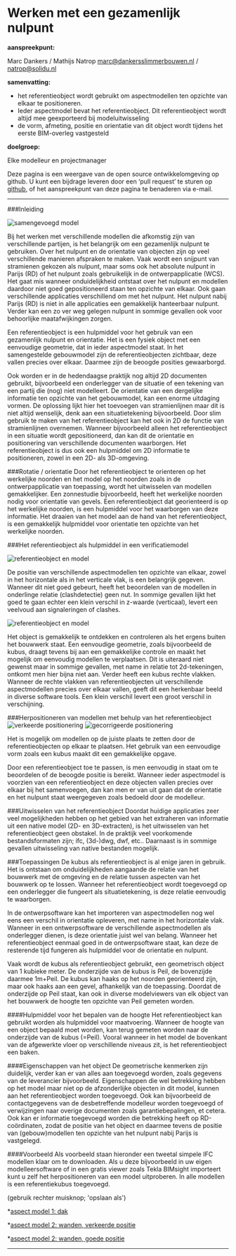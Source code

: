 Werken met een gezamenlijk nulpunt
===============================
**aanspreekpunt:**

Marc Dankers / Mathijs Natrop
marc@dankersslimmerbouwen.nl / natrop@solidu.nl

**samenvatting:**

 - het referentieobject wordt gebruikt om aspectmodellen ten opzichte van elkaar te positioneren. 
 - Ieder aspectmodel bevat het referentieobject. Dit referentieobject wordt altijd mee geexporteerd bij 
   modeluitwisseling
 - de vorm, afmeting, positie en orientatie van dit object wordt tijdens het eerste BIM-overleg vastgesteld

**doelgroep:**

Elke modelleur en projectmanager

Deze pagina is een weergave van de open source ontwikkelomgeving op github. U kunt een bijdrage leveren door een ‘pull request’ te sturen op [github](https://github.com/BIM-Handboek-NL/Werken-met-een-nulpunt-template), of het aanspreekpunt van deze pagina te benaderen via e-mail.

----------


###Inleiding

![samengevoegd model](https://raw.githubusercontent.com/BIM-Handboek-NL/Werken-met-een-nulpunt-template/master/img/ref03.jpg)

Bij het werken met verschillende modellen die afkomstig zijn van verschillende partijen, is het belangrijk om een gezamenlijk nulpunt te gebruiken. Over het nulpunt en de orientatie van objecten zijn op veel verschillende manieren afspraken te maken. Vaak wordt een snijpunt van stramienen gekozen als nulpunt, maar soms ook het absolute nulpunt in Parijs (RD) of het nulpunt zoals gebruikelijk in de ontwerpapplicatie (WCS). 
Het gaat mis wanneer onduidelijkheid ontstaat over het nulpunt en modellen daardoor niet goed gepositioneerd staan ten opzichte van elkaar. Ook gaan verschillende applicaties verschillend om met het nulpunt. Het nulpunt nabij Parijs (RD) is niet in alle applicaties een gemakkelijk hanteerbaar nulpunt. Verder kan een zo ver weg gelegen nulpunt in sommige gevallen ook voor behoorlijke maatafwijkingen zorgen.

Een referentieobject is een hulpmiddel voor het gebruik van een gezamenlijk nulpunt en orientatie. Het is een fysiek object met een eenvoudige geometrie, dat in ieder aspectmodel staat. In het samengestelde gebouwmodel zijn de referentieobjecten zichtbaar, deze vallen precies over elkaar. Daarmee zijn de beoogde posities gewaarborgd. 

Ook worden er in de hedendaagse praktijk nog altijd 2D documenten gebruikt, bijvoorbeeld een onderlegger van de situatie of een tekening van een partij die (nog) niet modelleert. De orientatie van een dergelijke informatie ten opzichte van het gebouwmodel, kan een enorme uitdaging vormen. De oplossing lijkt hier het toevoegen van stramienlijnen maar dit is niet altijd wenselijk, denk aan een situatietekening bijvoorbeeld. Door slim gebruik te maken van het referentieobject kan het ook in 2D de functie van stramienlijnen overnemen. Wanneer bijvoorbeeld alleen het referentieobject in een situatie wordt gepositioneerd, dan kan dit de orientatie en positionering van verschillende documenten waarborgen. Het referentieobject is dus ook een hulpmiddel om 2D informatie te positioneren, zowel in een 2D- als 3D-omgeving.

###Rotatie / orientatie
Door het referentieobject te orienteren op het werkelijke noorden en het model op het noorden zoals in de ontwerpapplicatie van toepassing, wordt het uitwisselen van modellen gemakkelijker. 
Een zonnestudie bijvoorbeeld, heeft het werkelijke noorden nodig voor orientatie van gevels. Een referentieobject dat georienteerd is op het werkelijke noorden, is een hulpmiddel voor het waarborgen van deze informatie. Het draaien van het model aan de hand van het referentieobject, is een gemakkelijk hulpmiddel voor orientatie ten opzichte van het werkelijke noorden. 

###Het referentieobject als hulpmiddel in een verificatiemodel

![referentieobject en model](https://raw.githubusercontent.com/BIM-Handboek-NL/Werken-met-een-nulpunt-template/master/img/referentie00.jpg)

De positie van verschillende aspectmodellen ten opzichte van elkaar, zowel in het horizontale als in het verticale vlak, is een belangrijk gegeven. Wanneer dit niet goed gebeurt, heeft het beoordelen van de modellen in onderlinge relatie (clashdetectie) geen nut. In sommige gevallen lijkt het goed te gaan echter een klein verschil in z-waarde (verticaal), levert een veelvoud aan signaleringen of clashes.

![referentieobject en model](https://raw.githubusercontent.com/BIM-Handboek-NL/Werken-met-een-nulpunt-template/master/img/ref04.jpg)

Het object is gemakkelijk te ontdekken en controleren als het ergens buiten het bouwwerk staat. Een eenvoudige geometrie, zoals bijvoorbeeld de kubus,  draagt tevens bij aan een gemakkelijke controle en maakt het mogelijk om eenvoudig modellen te verplaatsen. Dit is uiteraard niet gewenst maar in sommige gevallen, met name in relatie tot 2d-tekeningen, ontkomt men hier bijna niet aan. 
Verder heeft een kubus rechte vlakken. Wanneer de rechte vlakken van referentieobjecten uit verschillende aspectmodellen precies over elkaar vallen, geeft dit een herkenbaar beeld in diverse software tools. Een klein verschil levert een groot verschil in verschijning.

###Herpositioneren van modellen met behulp van het referentieobject 
![verkeerde positionering](https://raw.githubusercontent.com/BIM-Handboek-NL/Werken-met-een-nulpunt-template/master/img/referentieobject11.jpg)
![gecorrigeerde positionering](https://raw.githubusercontent.com/BIM-Handboek-NL/Werken-met-een-nulpunt-template/master/img/referentieobject12.jpg)

Het is mogelijk om modellen op de juiste plaats te zetten door de referentieobjecten op elkaar te plaatsen. Het gebruik van een eenvoudige vorm zoals een kubus maakt dit een gemakkelijke opgave.

Door een referentieobject toe te passen, is men eenvoudig in staat om te beoordelen of de beoogde positie is bereikt. Wanneer ieder aspectmodel is voorzien van een referentieobject en deze objecten vallen precies over elkaar bij het samenvoegen, dan kan men er van uit gaan dat de orientatie en het nulpunt staat weergegeven zoals bedoeld door de modelleur.

###Uitwisselen van het referentieobject
Doordat huidige applicaties zeer veel mogelijkheden hebben op het gebied van het extraheren van informatie uit een native model (2D- en 3D-extracten), is het uitwisselen van het referentieobject geen obstakel. In de praktijk veel voorkomende bestandsformaten zijn; ifc, (3d-)dwg, dwf, etc.. Daarnaast is in sommige gevallen uitwisseling van native bestanden mogelijk.

###Toepassingen
De kubus als referentieobject is al enige jaren in gebruik. Het is ontstaan om onduidelijkheden aangaande de relatie van het bouwwerk met de omgeving en de relatie tussen aspecten van het bouwwerk op te lossen. Wanneer het referentieobject wordt toegevoegd op een onderlegger die fungeert als situatietekening, is deze relatie eenvoudig te waarborgen.

In de ontwerpsoftware kan het importeren van aspectmodellen nog wel eens een verschil in orientatie opleveren, met name in het horizontale vlak. Wanneer in een ontwerpsoftware de verschillende aspectmodellen als onderlegger dienen, is deze orientatie juist wel van belang. Wanneer het referentieobject eenmaal goed in de ontwerpsoftware staat, kan deze de resterende tijd fungeren als hulpmiddel voor de orientatie en nulpunt.

Vaak wordt de kubus als referentieobject gebruikt, een geometrisch object van 1 kubieke meter. De onderzijde van de kubus is Peil, de bovenzijde daarmee 1m+Peil. De kubus kan haaks op het noorden georienteerd zijn, maar ook haaks aan een gevel, afhankelijk van de toepassing. Doordat de onderzijde op Peil staat, kan ook in diverse modelviewers van elk object van het bouwwerk de hoogte ten opzichte van Peil gemeten worden. 

####Hulpmiddel voor het bepalen van de hoogte
Het referentieobject kan gebruikt worden als hulpmiddel voor maatvoering. Wanneer de hoogte van een object bepaald moet worden, kan terug gemeten worden naar de onderzijde van de kubus (=Peil). Vooral wanneer in het model de bovenkant van de afgewerkte vloer op verschillende niveaus zit, is het referentieobject een baken.

####Eigenschappen van het object
De geometrische kenmerken zijn duidelijk, verder kan er van alles aan toegevoegd worden, zoals gegevens van de leverancier bijvoorbeeld. Eigenschappen die wel betrekking hebben op het model maar niet op de afzonderlijke objecten in dit model, kunnen aan het referentieobject worden toegevoegd. Ook kan bijvoorbeeld de contactgegevens van de desbetreffende modelleur worden toegevoegd of verwijzingen naar overige documenten zoals garantiebepalingen, et cetera. Ook kan er informatie toegevoegd worden die betrekking heeft op RD-coördinaten, zodat de positie van het object en daarmee tevens de positie van (gebouw)modellen ten opzichte van het nulpunt nabij Parijs is vastgelegd.

####Voorbeeld
Als voorbeeld staan hieronder een tweetal simpele IFC modellen klaar om te downloaden. Als u deze bijvoorbeeld in uw eigen modelleersoftware of in een gratis viewer zoals Tekla BIMsight importeert kunt u zelf het herpositioneren van een model uitproberen. In alle modellen is een referentiekubus toegevoegd.

(gebruik rechter muisknop; 'opslaan als')

*[aspect model 1: dak](https://raw.githubusercontent.com/BIM-Handboek-NL/Werken-met-een-nulpunt-template/master/voorbeeld/aspectmodel_1_dak.ifc)

*[aspect model 2: wanden, verkeerde positie](https://raw.githubusercontent.com/BIM-Handboek-NL/Werken-met-een-nulpunt-template/master/voorbeeld/aspectmodel_2_wanden_verkeerd.ifc)

*[aspect model 2: wanden, goede positie](https://raw.githubusercontent.com/BIM-Handboek-NL/Werken-met-een-nulpunt-template/master/voorbeeld/aspectmodel_2_wanden_goed.ifc)

----------


